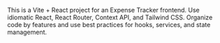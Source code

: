 <!-- Use this file to provide workspace-specific custom instructions to Copilot. For more details, visit https://code.visualstudio.com/docs/copilot/copilot-customization#_use-a-githubcopilotinstructionsmd-file -->

This is a Vite + React project for an Expense Tracker frontend. Use idiomatic React, React Router, Context API, and Tailwind CSS. Organize code by features and use best practices for hooks, services, and state management.
